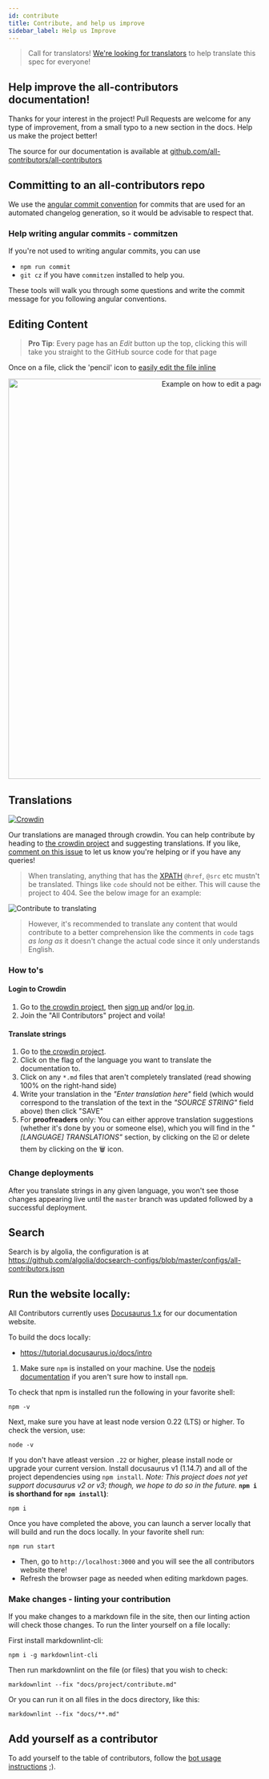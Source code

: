 ```yaml
---
id: contribute
title: Contribute, and help us improve
sidebar_label: Help us Improve
---
```


> Call for translators! [We're looking for translators](https://github.com/all-contributors/all-contributors/issues/143) to help translate this spec for everyone!

## Help improve the all-contributors documentation!

Thanks for your interest in the project!
Pull Requests are welcome for any type of improvement, from a small typo to a new section in the docs. Help us make the project better!

The source for our documentation is available at [github.com/all-contributors/all-contributors](https://github.com/all-contributors/all-contributors/tree/master/docs)

## Committing to an all-contributors repo

We use the [angular commit convention](https://github.com/angular/angular/blob/master/CONTRIBUTING.md#-commit-message-guidelines) for commits that are used for an automated changelog generation, so it would be advisable to respect that.

### Help writing angular commits - commitzen

If you're not used to writing angular commits, you can use 

* `npm run commit`  
* `git cz` if you have `commitzen` installed to help you. 

These tools will walk you through some questions and write the commit 
message for you following angular conventions.  

## Editing Content

> **Pro Tip**: Every page has an _Edit_ button up the top, clicking this will take you straight to the GitHub source code for that page

Once on a file, click the 'pencil' icon to [easily edit the file inline](https://help.github.com/articles/editing-files-in-your-repository/)
<div align="center">
    <img src="../../assets/edit-this-page.png" alt="Example on how to edit a page" width="800px" />
</div>

## Translations

[![Crowdin](https://d322cqt584bo4o.cloudfront.net/all-contributors/localized.svg)](https://crowdin.com/project/all-contributors)

Our translations are managed through crowdin. You can help contribute by heading to [the crowdin project] and suggesting translations.
If you like, [comment on this issue](https://github.com/all-contributors/all-contributors/issues/143) to let us know you're helping or if you have any queries!

> When translating, anything that has the [XPATH](https://developer.mozilla.org/en-US/docs/Web/XPath) `@href`, `@src` etc mustn't be translated. Things like `code` should not be either. This will cause the project to 404. See the below image for an example:
<img src="../../assets/translating-xpath.png" alt="Contribute to translating" />

> However, it's recommended to translate any content that would contribute to a better comprehension like the comments in `code` tags _as long as_ it doesn't change the actual code since it only understands English.

### How to's

#### Login to Crowdin

1. Go to [the crowdin project], then [sign up](https://crowdin.com/join) and/or [log in](https://crowdin.com/login).
2. Join the "All Contributors" project and voila!

#### Translate strings

1. Go to [the crowdin project].
2. Click on the flag of the language you want to translate the documentation to.
3. Click on any `*.md` files that aren't completely translated (read showing 100% on the right-hand side)
4. Write your translation in the _"Enter translation here"_ field (which would correspond to the translation of the text in the _"SOURCE STRING"_ field above) then click "SAVE"
5. For **proofreaders** only: You can either approve translation suggestions (whether it's done by you or someone else), which you will find in the _"[LANGUAGE] TRANSLATIONS"_ section, by clicking on the :ballot_box_with_check: or delete them by clicking on the :wastebasket: icon.

### Change deployments

After you translate strings in any given language, you won't see those changes appearing live until the `master` branch was updated followed by a successful deployment.

## Search

Search is by algolia, the configuration is at <https://github.com/algolia/docsearch-configs/blob/master/configs/all-contributors.json>

## Run the website locally:

All Contributors currently uses [Docusaurus 1.x](https://docusaurus.io) for our documentation website.

To build the docs locally:

* https://tutorial.docusaurus.io/docs/intro

1. Make sure `npm` is installed on your machine. Use the [nodejs documentation](https://docs.npmjs.com/downloading-and-installing-node-js-and-npm) if you aren't sure how to install `npm`.

To check that npm is installed run the following in your favorite shell:

`npm -v`

Next, make sure you have at least node version 0.22 (LTS) or higher. To check the version,
use:

`node -v`

If you don't have atleast version `.22` or higher, please install node or upgrade your current version.
Install docusaurus v1 (1.14.7) and all of the project dependencies using `npm install`. *Note: This project does not yet support docusaurus v2 or v3; though, we hope to do so in the future.*
**`npm i` is shorthand for `npm install`)**:

`npm i`

Once you have completed the above, you can launch a server locally that will build and run the docs locally. In your favorite shell run:

`npm run start`

* Then, go to `http://localhost:3000` and you will see the all contributors website there!
* Refresh the browser page as needed when editing markdown pages.

### Make changes - linting your contribution

If you make changes to a markdown file in the site, then our linting action will
check those changes. To run the linter yourself on a file locally:

First install markdownlint-cli:

`npm i -g markdownlint-cli`

Then run markdownlint on the file (or files) that you wish to check:

`markdownlint --fix "docs/project/contribute.md"`

Or you can run it on all files in the docs directory, like this:

`markdownlint --fix "docs/**.md"`

## Add yourself as a contributor

To add yourself to the table of contributors, follow the [bot usage instructions](../bot/usage) ;).

[the crowdin project]: https://crowdin.com/project/all-contributors
